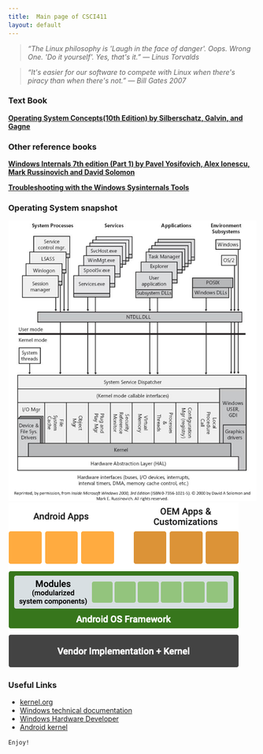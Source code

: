 ```yaml
---
title:  Main page of CSCI411
layout: default
---
```



> *“The Linux philosophy is 'Laugh in the face of danger'. Oops. Wrong One. 'Do it yourself'. Yes, that's it.” ― Linus Torvalds* 

> *“It's easier for our software to compete with Linux when there's piracy than when there's not.” ― Bill Gates 2007* 


### Text Book 
**[Operating System Concepts(10th Edition) by Silberschatz, Galvin, and Gagne](https://codex.cs.yale.edu/avi/os-book/OS10/index.html)**


### Other reference books 
**[Windows Internals 7th edition (Part 1) by Pavel Yosifovich, Alex Ionescu, Mark Russinovich and David Solomon](https://docs.microsoft.com/en-us/sysinternals/learn/windows-internals)**

**[Troubleshooting with the Windows Sysinternals Tools](https://docs.microsoft.com/en-us/sysinternals/learn/troubleshooting-book)**


### Operating System snapshot

![windows component](./ntarch.png)
![Android modular Architecture](./modular_system_components_arch.png)


### Useful Links
* [kernel.org](https://www.kernel.org/)
* [Windows technical documentation](https://docs.microsoft.com/en-us/windows/)
* [Windows Hardware Developer](https://docs.microsoft.com/en-us/windows-hardware/drivers/kernel/overview-of-windows-components)
* [Android kernel](https://source.android.com/devices/architecture)




```
Enjoy!

```
